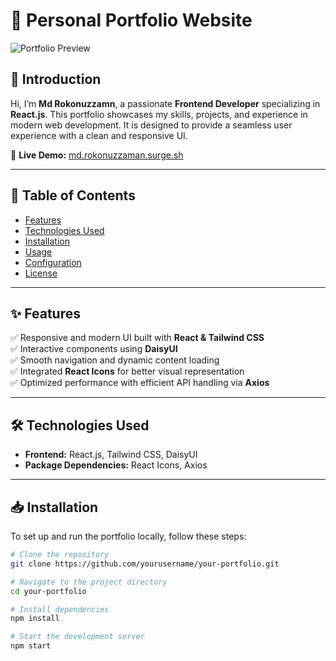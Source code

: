 # 🚀 Personal Portfolio Website  

![Portfolio Preview](https://via.placeholder.com/1200x600?text=Portfolio+Screenshot)  

## 🌟 Introduction  

Hi, I’m **Md Rokonuzzamn**, a passionate **Frontend Developer** specializing in **React.js**. This portfolio showcases my skills, projects, and experience in modern web development. It is designed to provide a seamless user experience with a clean and responsive UI.  

🔗 **Live Demo:** [md.rokonuzzaman.surge.sh](http://md.rokonuzzaman.surge.sh)  

---

## 📌 Table of Contents  
- [Features](#-features)  
- [Technologies Used](#-technologies-used)  
- [Installation](#-installation)  
- [Usage](#-usage)  
- [Configuration](#-configuration)  
- [License](#-license)  

---

## ✨ Features  
✅ Responsive and modern UI built with **React & Tailwind CSS**  
✅ Interactive components using **DaisyUI**  
✅ Smooth navigation and dynamic content loading  
✅ Integrated **React Icons** for better visual representation  
✅ Optimized performance with efficient API handling via **Axios**  

---

## 🛠 Technologies Used  

- **Frontend:** React.js, Tailwind CSS, DaisyUI  
- **Package Dependencies:** React Icons, Axios  

---

## 📥 Installation  

To set up and run the portfolio locally, follow these steps:  

```sh
# Clone the repository
git clone https://github.com/yourusername/your-portfolio.git

# Navigate to the project directory
cd your-portfolio

# Install dependencies
npm install

# Start the development server
npm start

